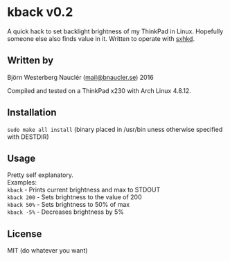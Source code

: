# kback v0.2
A quick hack to set backlight brightness of my ThinkPad in Linux. Hopefully someone else also finds value in it. Written to operate with [sxhkd](https://github.com/baskerville/sxhkd).

## Written by
Björn Westerberg Nauclér (mail@bnaucler.se) 2016

Compiled and tested on a ThinkPad x230 with Arch Linux 4.8.12.

## Installation
`sudo make all install` (binary placed in /usr/bin uness otherwise specified with DESTDIR)

## Usage
Pretty self explanatory.  
Examples:  
`kback` - Prints current brightness and max to STDOUT  
`kback 200` - Sets brightness to the value of 200  
`kback 50%` - Sets brightness to 50% of max  
`kback -5%` - Decreases brightness by 5%

## License
MIT (do whatever you want)

